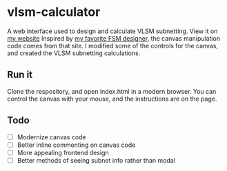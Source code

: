 # vlsm-calculator

A web interface used to design and calculate VLSM subnetting. View it on [my website](http://ryanlmahan.com/vlsm) Inspired by [my favorite FSM designer](http://madebyeric.com/fsm), the canvas manipulation code comes from that site. I modified some of the controls for the canvas, and created the VLSM subnetting calculations. 

## Run it
Clone the respository, and open index.html in a modern browser. You can control the canvas with your mouse, and the instructions are on the page.

## Todo
- [ ] Modernize canvas code
- [ ] Better inline commenting on canvas code
- [ ] More appealing frontend design
- [ ] Better methods of seeing subnet info rather than modal
